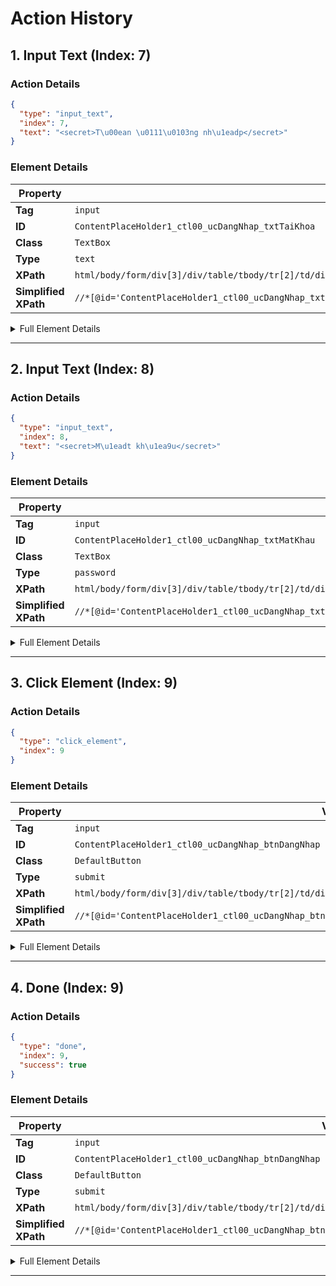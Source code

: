 # Action History

## 1. Input Text (Index: 7)

### Action Details
```json
{
  "type": "input_text",
  "index": 7,
  "text": "<secret>T\u00ean \u0111\u0103ng nh\u1eadp</secret>"
}
```

### Element Details
| Property | Value |
|----------|-------|
| **Tag** | `input` |
| **ID** | `ContentPlaceHolder1_ctl00_ucDangNhap_txtTaiKhoa` |
| **Class** | `TextBox` |
| **Type** | `text` |
| **XPath** | `html/body/form/div[3]/div/table/tbody/tr[2]/td/div[2]/table/tbody/tr/td/div/table/tbody/tr/td[2]/table/tbody/tr/td[2]/input` |
| **Simplified XPath** | `//*[@id='ContentPlaceHolder1_ctl00_ucDangNhap_txtTaiKhoa']` |

<details>
<summary>Full Element Details</summary>

```json
{
  "tag_name": "input",
  "xpath": "html/body/form/div[3]/div/table/tbody/tr[2]/td/div[2]/table/tbody/tr/td/div/table/tbody/tr/td[2]/table/tbody/tr/td[2]/input",
  "highlight_index": 7,
  "attributes": {
    "name": "ctl00$ContentPlaceHolder1$ctl00$ucDangNhap$txtTaiKhoa",
    "type": "text",
    "id": "ContentPlaceHolder1_ctl00_ucDangNhap_txtTaiKhoa",
    "class": "TextBox",
    "onkeypress": "button_click(this,'ContentPlaceHolder1_ctl00_ucDangNhap_btnDangNhap')",
    "style": "border-color:White;border-style:None;height:16px;width:110px;"
  },
  "css_selector": "html > body > form > div:nth-of-type(3) > div > table > tbody > tr:nth-of-type(2) > td > div:nth-of-type(2) > table > tbody > tr > td > div > table > tbody > tr > td:nth-of-type(2) > table > tbody > tr > td:nth-of-type(2) > input.TextBox[name=\"ctl00$ContentPlaceHolder1$ctl00$ucDangNhap$txtTaiKhoa\"][type=\"text\"][id=\"ContentPlaceHolder1_ctl00_ucDangNhap_txtTaiKhoa\"]",
  "parent_path": [
    "form",
    "div",
    "div",
    "table",
    "tbody",
    "tr",
    "td",
    "div",
    "table",
    "tbody",
    "tr",
    "td",
    "div",
    "table",
    "tbody",
    "tr",
    "td",
    "table",
    "tbody",
    "tr",
    "td",
    "input"
  ]
}
```
</details>

---

## 2. Input Text (Index: 8)

### Action Details
```json
{
  "type": "input_text",
  "index": 8,
  "text": "<secret>M\u1eadt kh\u1ea9u</secret>"
}
```

### Element Details
| Property | Value |
|----------|-------|
| **Tag** | `input` |
| **ID** | `ContentPlaceHolder1_ctl00_ucDangNhap_txtMatKhau` |
| **Class** | `TextBox` |
| **Type** | `password` |
| **XPath** | `html/body/form/div[3]/div/table/tbody/tr[2]/td/div[2]/table/tbody/tr/td/div/table/tbody/tr/td[2]/table/tbody/tr/td[4]/input` |
| **Simplified XPath** | `//*[@id='ContentPlaceHolder1_ctl00_ucDangNhap_txtMatKhau']` |

<details>
<summary>Full Element Details</summary>

```json
{
  "tag_name": "input",
  "xpath": "html/body/form/div[3]/div/table/tbody/tr[2]/td/div[2]/table/tbody/tr/td/div/table/tbody/tr/td[2]/table/tbody/tr/td[4]/input",
  "highlight_index": 8,
  "attributes": {
    "name": "ctl00$ContentPlaceHolder1$ctl00$ucDangNhap$txtMatKhau",
    "type": "password",
    "id": "ContentPlaceHolder1_ctl00_ucDangNhap_txtMatKhau",
    "class": "TextBox",
    "onkeypress": "button_click(this,'ContentPlaceHolder1_ctl00_ucDangNhap_btnDangNhap')",
    "style": "border-color: white; border-style: none; height: 16px; width: 120px;"
  },
  "css_selector": "html > body > form > div:nth-of-type(3) > div > table > tbody > tr:nth-of-type(2) > td > div:nth-of-type(2) > table > tbody > tr > td > div > table > tbody > tr > td:nth-of-type(2) > table > tbody > tr > td:nth-of-type(4) > input.TextBox[name=\"ctl00$ContentPlaceHolder1$ctl00$ucDangNhap$txtMatKhau\"][type=\"password\"][id=\"ContentPlaceHolder1_ctl00_ucDangNhap_txtMatKhau\"]",
  "parent_path": [
    "form",
    "div",
    "div",
    "table",
    "tbody",
    "tr",
    "td",
    "div",
    "table",
    "tbody",
    "tr",
    "td",
    "div",
    "table",
    "tbody",
    "tr",
    "td",
    "table",
    "tbody",
    "tr",
    "td",
    "input"
  ]
}
```
</details>

---

## 3. Click Element (Index: 9)

### Action Details
```json
{
  "type": "click_element",
  "index": 9
}
```

### Element Details
| Property | Value |
|----------|-------|
| **Tag** | `input` |
| **ID** | `ContentPlaceHolder1_ctl00_ucDangNhap_btnDangNhap` |
| **Class** | `DefaultButton` |
| **Type** | `submit` |
| **XPath** | `html/body/form/div[3]/div/table/tbody/tr[2]/td/div[2]/table/tbody/tr/td/div/table/tbody/tr/td[3]/input` |
| **Simplified XPath** | `//*[@id='ContentPlaceHolder1_ctl00_ucDangNhap_btnDangNhap']` |

<details>
<summary>Full Element Details</summary>

```json
{
  "tag_name": "input",
  "xpath": "html/body/form/div[3]/div/table/tbody/tr[2]/td/div[2]/table/tbody/tr/td/div/table/tbody/tr/td[3]/input",
  "highlight_index": 9,
  "attributes": {
    "type": "submit",
    "name": "ctl00$ContentPlaceHolder1$ctl00$ucDangNhap$btnDangNhap",
    "value": "\u0110\u0103ng Nh\u1eadp",
    "id": "ContentPlaceHolder1_ctl00_ucDangNhap_btnDangNhap",
    "class": "DefaultButton",
    "style": ""
  },
  "css_selector": "html > body > form > div:nth-of-type(3) > div > table > tbody > tr:nth-of-type(2) > td > div:nth-of-type(2) > table > tbody > tr > td > div > table > tbody > tr > td:nth-of-type(3) > input.DefaultButton[type=\"submit\"][name=\"ctl00$ContentPlaceHolder1$ctl00$ucDangNhap$btnDangNhap\"][id=\"ContentPlaceHolder1_ctl00_ucDangNhap_btnDangNhap\"]",
  "parent_path": [
    "form",
    "div",
    "div",
    "table",
    "tbody",
    "tr",
    "td",
    "div",
    "table",
    "tbody",
    "tr",
    "td",
    "div",
    "table",
    "tbody",
    "tr",
    "td",
    "input"
  ]
}
```
</details>

---

## 4. Done (Index: 9)

### Action Details
```json
{
  "type": "done",
  "index": 9,
  "success": true
}
```

### Element Details
| Property | Value |
|----------|-------|
| **Tag** | `input` |
| **ID** | `ContentPlaceHolder1_ctl00_ucDangNhap_btnDangNhap` |
| **Class** | `DefaultButton` |
| **Type** | `submit` |
| **XPath** | `html/body/form/div[3]/div/table/tbody/tr[2]/td/div[2]/table/tbody/tr/td/div/table/tbody/tr/td[3]/input` |
| **Simplified XPath** | `//*[@id='ContentPlaceHolder1_ctl00_ucDangNhap_btnDangNhap']` |

<details>
<summary>Full Element Details</summary>

```json
{
  "tag_name": "input",
  "xpath": "html/body/form/div[3]/div/table/tbody/tr[2]/td/div[2]/table/tbody/tr/td/div/table/tbody/tr/td[3]/input",
  "highlight_index": 9,
  "attributes": {
    "type": "submit",
    "name": "ctl00$ContentPlaceHolder1$ctl00$ucDangNhap$btnDangNhap",
    "value": "\u0110\u0103ng Nh\u1eadp",
    "id": "ContentPlaceHolder1_ctl00_ucDangNhap_btnDangNhap",
    "class": "DefaultButton",
    "style": ""
  },
  "css_selector": "html > body > form > div:nth-of-type(3) > div > table > tbody > tr:nth-of-type(2) > td > div:nth-of-type(2) > table > tbody > tr > td > div > table > tbody > tr > td:nth-of-type(3) > input.DefaultButton[type=\"submit\"][name=\"ctl00$ContentPlaceHolder1$ctl00$ucDangNhap$btnDangNhap\"][id=\"ContentPlaceHolder1_ctl00_ucDangNhap_btnDangNhap\"]",
  "parent_path": [
    "form",
    "div",
    "div",
    "table",
    "tbody",
    "tr",
    "td",
    "div",
    "table",
    "tbody",
    "tr",
    "td",
    "div",
    "table",
    "tbody",
    "tr",
    "td",
    "input"
  ]
}
```
</details>

---

